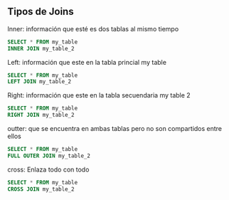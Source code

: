 ## Tipos de Joins

Inner: información que esté es dos tablas al mismo tiempo
```sql
SELECT * FROM my_table
INNER JOIN my_table_2
```

Left: información que este en la tabla princial my table
```sql
SELECT * FROM my_table
LEFT JOIN my_table_2
```

Right: información que este en la tabla secuendaria my table 2
```sql
SELECT * FROM my_table
RIGHT JOIN my_table_2
```

outter: que se encuentra en ambas tablas pero no son compartidos entre ellos
```sql
SELECT * FROM my_table
FULL OUTER JOIN my_table_2
```

cross: Enlaza todo con todo
```sql
SELECT * FROM my_table
CROSS JOIN my_table_2
```